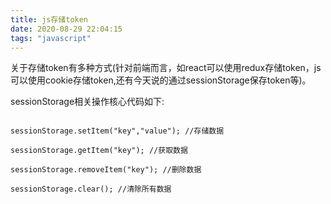 ```yaml
---
title: js存储token
date: 2020-08-29 22:04:15
tags: "javascript"
---
```


关于存储token有多种方式(针对前端而言，如react可以使用redux存储token，js可以使用cookie存储token,还有今天说的通过sessionStorage保存token等)。

<!--more-->

sessionStorage相关操作核心代码如下:
```

sessionStorage.setItem("key","value"); //存储数据

sessionStorage.getItem("key"); //获取数据

sessionStorage.removeItem("key"); //删除数据

sessionStorage.clear(); //清除所有数据     


```